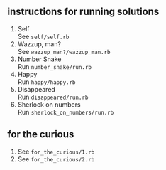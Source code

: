 ## instructions for running solutions

1. Self <br/>
See `self/self.rb`
2. Wazzup, man? <br/>
See `wazzup_man?/wazzup_man.rb`
3. Number Snake <br/>
Run `number_snake/run.rb`
4. Happy <br/>
Run `happy/happy.rb`
5. Disappeared <br/>
Run `disappeared/run.rb`
6. Sherlock on numbers <br/>
Run `sherlock_on_numbers/run.rb`

## for the curious

1. See `for_the_curious/1.rb`
2. See `for_the_curious/2.rb`
